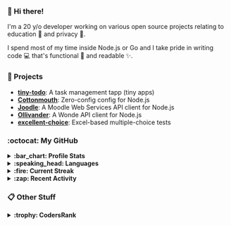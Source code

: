 ### :wave: Hi there!

I'm a 20 y/o developer working on various open source projects relating to education :school: and privacy :eyes:.

I spend most of my time inside Node.js or Go and I take pride in writing code :computer: that's functional :muscle: and readable :sparkles:.

### :telescope: Projects

- **[tiny-todo](https://github.com/lukecarr/tiny-todo)**: A task management tapp (tiny apps)
- **[Cottonmouth](https://github.com/lukecarr/c9h)**: Zero-config config for Node.js
- **[Joodle](https://github.com/lukecarr/joodle)**: A Moodle Web Services API client for Node.js
- **[Ollivander](https://github.com/lukecarr/ollivander)**: A Wonde API client for Node.js
- **[excellent-choice](https://github.com/lukecarr/excellent-choice)**: Excel-based multiple-choice tests

### :octocat: My GitHub

<details>
  <summary><strong>:bar_chart: Profile Stats</strong></summary>
  <br />
  
  ![GitHub Stats](https://gh-stats-jarrl.vercel.app/api?show_icons=true)
</details>

<details>
  <summary><strong>:speaking_head: Languages</strong></summary>
  <br />
  
  ![GitHub Languages](https://gh-stats-jarrl.vercel.app/api/top-langs?layout=compact&hide_title=true&langs_count=10)
</details>

<details>
  <summary><strong>:fire: Current Streak</strong></summary>
  <br />
  
  ![GitHub Streak](https://github-readme-streak-stats.herokuapp.com/?user=lukecarr&include_all_commits=true)
</details>

<details>
  <summary><strong>:zap: Recent Activity</strong></summary>
  <br />
  
  * ⬆️ Pushed 1 commit to lukecarr/tiny-todo
* 🎉 Merged PR #16 in lukecarr/tiny-todo
* ❌ Closed PR #18 in lukecarr/tiny-todo
* ⬆️ Pushed 1 commit to lukecarr/tiny-todo
* 🎉 Merged PR #17 in lukecarr/tiny-todo

  _Last refreshed at 2022-05-09T22:48:37Z_
</details>

### :clipboard: Other Stuff

<details>
  <summary><strong>:trophy: CodersRank</strong></summary>
  <br />

  [![CodersRank](https://cr-ss-service.azurewebsites.net/api/ScreenShot?widget=summary&username=lukecarr&show-avatar=false&branding=false&style=--name-font-size:0)](https://profile.codersrank.io/user/lukecarr)
</details>
